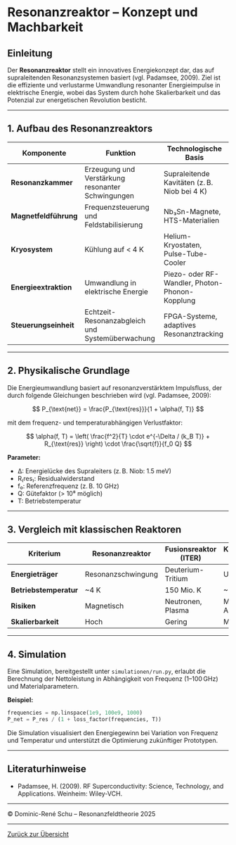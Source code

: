 # Resonanzreaktor – Konzept und Machbarkeit

## Einleitung

Der **Resonanzreaktor** stellt ein innovatives Energiekonzept dar, das auf supraleitenden Resonanzsystemen basiert (vgl. Padamsee, 2009). Ziel ist die effiziente und verlustarme Umwandlung resonanter Energieimpulse in elektrische Energie, wobei das System durch hohe Skalierbarkeit und das Potenzial zur energetischen Revolution besticht.

---

## 1. Aufbau des Resonanzreaktors

| Komponente             | Funktion                                              | Technologische Basis                                 |
|------------------------|-------------------------------------------------------|------------------------------------------------------|
| **Resonanzkammer**     | Erzeugung und Verstärkung resonanter Schwingungen     | Supraleitende Kavitäten (z. B. Niob bei 4 K)         |
| **Magnetfeldführung**  | Frequenzsteuerung und Feldstabilisierung              | Nb₃Sn-Magnete, HTS-Materialien                      |
| **Kryosystem**         | Kühlung auf < 4 K                                     | Helium-Kryostaten, Pulse-Tube-Cooler                |
| **Energieextraktion**  | Umwandlung in elektrische Energie                     | Piezo- oder RF-Wandler, Photon-Phonon-Kopplung      |
| **Steuerungseinheit**  | Echtzeit-Resonanzabgleich und Systemüberwachung       | FPGA-Systeme, adaptives Resonanztracking            |

---

## 2. Physikalische Grundlage

Die Energieumwandlung basiert auf resonanzverstärktem Impulsfluss, der durch folgende Gleichungen beschrieben wird (vgl. Padamsee, 2009):

$$
P_{\text{net}} = \frac{P_{\text{res}}}{1 + \alpha(f, T)}
$$

mit dem frequenz- und temperaturabhängigen Verlustfaktor:

$$
\alpha(f, T) = \left( \frac{f^2}{T} \cdot e^{-\Delta / (k_B T)} + R_{\text{res}} \right) \cdot \frac{\sqrt{f}}{f_0 Q}
$$

**Parameter:**
- Δ: Energielücke des Supraleiters (z. B. Niob: 1.5 meV)
- R₍res₎: Residualwiderstand
- f₀: Referenzfrequenz (z. B. 10 GHz)
- Q: Gütefaktor (> 10⁸ möglich)
- T: Betriebstemperatur

---

## 3. Vergleich mit klassischen Reaktoren

| Kriterium              | Resonanzreaktor     | Fusionsreaktor (ITER) | Kernspaltung (AKW)  |
|------------------------|---------------------|----------------------|---------------------|
| **Energieträger**      | Resonanzschwingung  | Deuterium-Tritium    | Uran-235            |
| **Betriebstemperatur** | ~4 K                | 150 Mio. K           | ~600 K              |
| **Risiken**            | Magnetisch          | Neutronen, Plasma    | Meltdown, Abfall    |
| **Skalierbarkeit**     | Hoch                | Gering               | Mittel              |

---

## 4. Simulation

Eine Simulation, bereitgestellt unter `simulationen/run.py`, erlaubt die Berechnung der Nettoleistung in Abhängigkeit von Frequenz (1–100 GHz) und Materialparametern.

**Beispiel:**

```python
frequencies = np.linspace(1e9, 100e9, 1000)
P_net = P_res / (1 + loss_factor(frequencies, T))
```

Die Simulation visualisiert den Energiegewinn bei Variation von Frequenz und Temperatur und unterstützt die Optimierung zukünftiger Prototypen.

---

## Literaturhinweise

- Padamsee, H. (2009). RF Superconductivity: Science, Technology, and Applications. Weinheim: Wiley-VCH.

---

© Dominic-René Schu – Resonanzfeldtheorie 2025

---

[Zurück zur Übersicht](README.md)